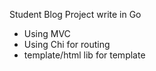 Student Blog Project write in Go

- Using MVC
- Using Chi for routing
- template/html lib for template
